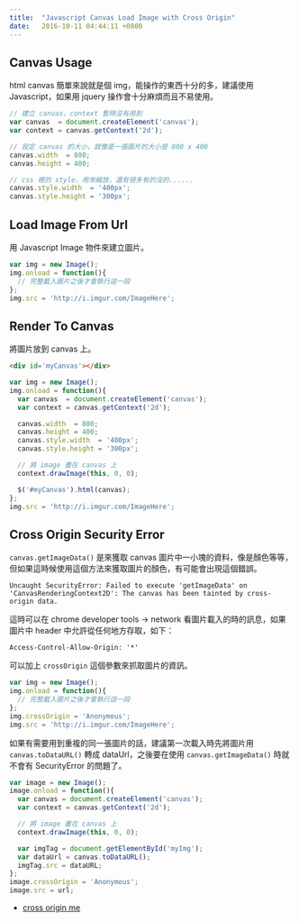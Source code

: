 ```yaml
---
title:  "Javascript Canvas Load Image with Cross Origin"
date:   2016-10-11 04:44:11 +0800
---
```



## Canvas Usage

html canvas 簡單來說就是個 img，能操作的東西十分的多，建議使用 Javascript，如果用 jquery 操作會十分麻煩而且不易使用。

```js
// 建立 canvas，context 暫時沒有用到
var canvas  = document.createElement('canvas');
var context = canvas.getContext('2d');

// 設定 canvas 的大小，就像是一張圖片的大小是 800 x 400
canvas.width  = 800;
canvas.height = 400;

// css 裡的 style，用來縮放，還有很多有的沒的......
canvas.style.width  = '400px';
canvas.style.height = '300px';
```

## Load Image From Url

用 Javascript Image 物件來建立圖片。

```js
var img = new Image();
img.onload = function(){
  // 完整載入圖片之後才會執行這一段
};
img.src = 'http://i.imgur.com/ImageHere';
```

<!--excerpt-->

## Render To Canvas

將圖片放到 canvas 上。

```html
<div id='myCanvas'></div>
```

```js
var img = new Image();
img.onload = function(){
  var canvas  = document.createElement('canvas');
  var context = canvas.getContext('2d');

  canvas.width  = 800;
  canvas.height = 400;
  canvas.style.width  = '400px';
  canvas.style.height = '300px';

  // 將 image 畫在 canvas 上
  context.drawImage(this, 0, 0);

  $('#myCanvas').html(canvas);
};
img.src = 'http://i.imgur.com/ImageHere';
```


## Cross Origin Security Error

`canvas.getImageData()` 是來獲取 canvas 圖片中一小塊的資料，像是顏色等等，但如果這時候使用這個方法來獲取圖片的顏色，有可能會出現這個錯誤。

```
Uncaught SecurityError: Failed to execute 'getImageData' on 'CanvasRenderingContext2D': The canvas has been tainted by cross-origin data.
```

這時可以在 chrome developer tools -> network 看圖片載入的時的訊息，如果圖片中 header 中允許從任何地方存取，如下：

```
Access-Control-Allow-Origin: '*'
```

可以加上 `crossOrigin` 這個參數來抓取圖片的資訊。

```js
var img = new Image();
img.onload = function(){
  // 完整載入圖片之後才會執行這一段
};
img.crossOrigin = 'Anonymous';
img.src = 'http://i.imgur.com/ImageHere';
```

如果有需要用到重複的同一張圖片的話，建議第一次載入時先將圖片用 `canvas.toDataURL()` 轉成 dataUrl，之後要在使用 `canvas.getImageData()` 時就不會有 SecurityError 的問題了。

```js
var image = new Image();
image.onload = function(){
  var canvas = document.createElement('canvas');
  var context = canvas.getContext('2d');

  // 將 image 畫在 canvas 上
  context.drawImage(this, 0, 0);

  var imgTag = document.getElementById('myImg');
  var dataUrl = canvas.toDataURL();
  imgTag.src = dataURL;
};
image.crossOrigin = 'Anonymous';
image.src = url;
```

- [cross origin me](http://crossorigin.me/)

